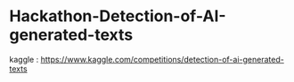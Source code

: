 # Hackathon-Detection-of-AI-generated-texts

kaggle : https://www.kaggle.com/competitions/detection-of-ai-generated-texts
